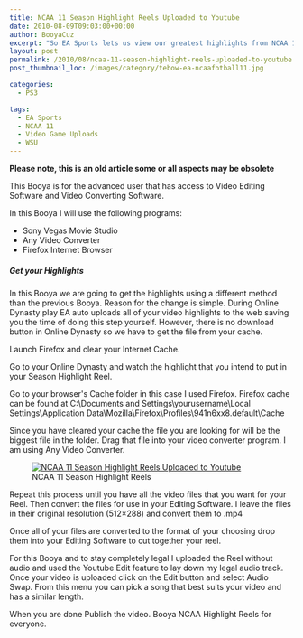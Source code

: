 ```yaml
---
title: NCAA 11 Season Highlight Reels Uploaded to Youtube
date: 2010-08-09T09:03:00+00:00
author: BooyaCuz
excerpt: "So EA Sports lets us view our greatest highlights from NCAA 11 online, but sharing them with the world is tough since EA wants us to view them at EASportsWorld.com instead of the ever popular Youtube. In previous Booyas we showed you how to upload a highlight to Youtube, but now we are going to show you how to create that Season Highlight reel so that you can forever enshrine that magical Vegas Bowl Season."
layout: post
permalink: /2010/08/ncaa-11-season-highlight-reels-uploaded-to-youtube.html
post_thumbnail_loc: /images/category/tebow-ea-ncaafotball11.jpg

categories:
  - PS3

tags:
  - EA Sports
  - NCAA 11
  - Video Game Uploads
  - WSU
---
```

**Please note, this is an old article some or all aspects may be obsolete**

This Booya is for the advanced user that has access to Video Editing Software and Video Converting Software.

In this Booya I will use the following programs:
* Sony Vegas Movie Studio 
* Any Video Converter
* Firefox Internet Browser

##### Get your Highlights
  
In this Booya we are going to get the highlights using a different method than the previous Booya. Reason for the change is simple. During Online Dynasty play EA auto uploads all of your video highlights to the web saving you the time of doing this step yourself. However, there is no download button in Online Dynasty so we have to get the file from your cache.
  
Launch Firefox and clear your Internet Cache.
  
Go to your Online Dynasty and watch the highlight that you intend to put in your Season Highlight Reel.

Go to your browser's Cache folder in this case I used Firefox. Firefox cache can be found at C:\Documents and Settings\yourusername\Local Settings\Application Data\Mozilla\Firefox\Profiles\941n6xx8.default\Cache
  
Since you have cleared your cache the file you are looking for will be the biggest file in the folder. Drag that file into your video converter program. I am using Any Video Converter.
<figure>
	<a href="{{ site.cdn-url }}/wp-content/uploads/2010/08/NCAA-11-Season-Highlight-Reels-Uploaded-to-Youtube.jpg">
    <img src="{{ site.cdn-url }}/wp-content/uploads/2010/08/NCAA-11-Season-Highlight-Reels-Uploaded-to-Youtube-640.jpg" 
         alt="NCAA 11 Season Highlight Reels Uploaded to Youtube" title="NCAA 11 Season Highlight Reels Uploaded to Youtube"></a>
	<figcaption>NCAA 11 Season Highlight Reels</figcaption>
</figure>

Repeat this process until you have all the video files that you want for your Reel. Then convert the files for use in your Editing Software. I leave the files in their original resolution (512&#215;288) and convert them to .mp4
  
Once all of your files are converted to the format of your choosing drop them into your Editing Software to cut together your reel.

For this Booya and to stay completely legal I uploaded the Reel without audio and used the Youtube Edit feature to lay down my legal audio track. Once your video is uploaded click on the Edit button and select Audio Swap. From this menu you can pick a song that best suits your video and has a similar length.

When you are done Publish the video. Booya NCAA Highlight Reels for everyone.